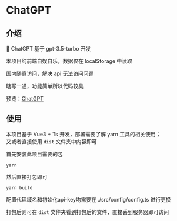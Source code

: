 # ChatGPT

## 介绍

🤪 ChatGPT 基于 gpt-3.5-turbo 开发

本项目纯前端自娱自乐，数据仅在 localStorage 中读取

国内随意访问，解决 api 无法访问问题

瞎写一通，功能简单所以代码较臭

预览：[ChatGPT](https://chatgpt.n0ts.cn/)

## 使用

本项目基于 Vue3 + Ts 开发，部署需要了解 yarn 工具的相关使用；  
又或者直接使用 `dist` 文件夹中内容即可

首先安装此项目需要的包

```shell
yarn
```

然后直接打包即可

```shell
yarn build
```

配置代理域名和初始化api-key均需要在 ./src/config/config.ts 进行更换

打包后则可在 `dist` 文件夹看到打包后的文件，直接丢到服务器即可访问

<!-- [node api tools: 基于 Node 的常用 API 开放](https://gitee.com/n0ts/node-api-tools) -->